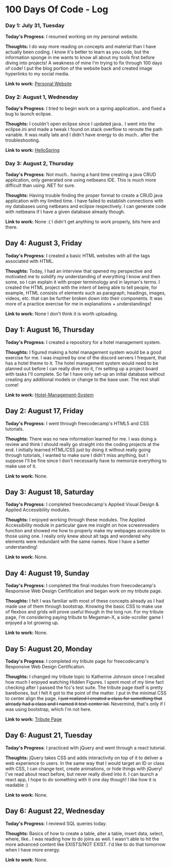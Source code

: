 # 100 Days Of Code - Log

### Day 1: July 31, Tuesday

**Today's Progress**: I resumed working on my personal website.

**Thoughts:** I do way more reading on concepts and material than I have actually been coding. I know it's better to learn as you code, but the information sponge in me wants to know all about my tools first before diving into projects! A weakness of mine I'm trying to fix through 100 days of code! I put the blog portion of the website back and created image hyperlinks to my social media. 

**Link to work:** [Personal Website](https://wakahisa.github.io)

### Day 2: August 1, Wednesday

**Today's Progress**: I tried to begin work on a spring application.. and fixed a bug to launch eclipse.

**Thoughts:** I couldn't open eclipse since I updated java.. I went into the eclipse.ini and made a tweak I found on stack overflow to reroute the path variable. It was really late and I didn't have energy to do much.. after the troubleshooting.

**Link to work:** [HelloSpring](https://github.com/Wakahisa/HelloSpring)

### Day 3: August 2, Thursday

**Today's Progress**: Not much.. having a hard time creating a java CRUD application, only generated one using netbeans IDE. This is much more difficult than using .NET for sure.

**Thoughts:** Having trouble finding the proper format to create a CRUD java application with my limited time. I have failed to establish connections with my databases using netbeans and eclipse respectively. I can generate code with netbeans if I have a given database already though.

**Link to work:** None :( I didn't get anything to work properly, bits here and there. 

## Day 4: August 3, Friday

**Today's Progress**: I created a basic HTML websites with all the tags associated with HTML.

**Thoughts:** Today, I had an interview that opened my perspective and motivated me to solidify my understanding of everything I know and then some, so I can explain it with proper terminology and in layman's terms. I created the HTML project with the intent of being able to tell people, for example, HTML consists of elements such as paragraph, headings, images, videos, etc. that can be further broken down into their components. It was more of a practice exercise for me in explanations + understandings!

**Link to work:** None I don't think it is worth uploading.

## Day 1: August 16, Thursday

**Today's Progress**: I created a repository for a hotel management system.

**Thoughts:** I figured making a hotel management system would be a good exercise for me. I was inspired by one of the discord servers I frequent, that has a hotel theme to it. The hotel management system would need to be planned out before I can really dive into it, I'm setting up a project board with tasks I'll complete. So far I have only set-up an initial database without creating any additional models or change to the base user. The rest shall come!

**Link to work:** [Hotel-Management-System](https://github.com/wakahisa/Hotel-Management-System)

## Day 2: August 17, Friday

**Today's Progress**: I went through freecodecamp's HTML5 and CSS tutorials.

**Thoughts:** There was no new information learned for me. I was doing a review and think I should really go straight into the coding projects at the end. I initially learned HTML/CSS just by doing it without really going through tutorials, I wanted to make sure I didn't miss anything, but I suppose I'll be fine since I don't necessarily have to memorize everything to make use of it.

**Link to work:** None.

## Day 3: August 18, Saturday

**Today's Progress**: I completed freecodecamp's Applied Visual Design & Applied Accessibility modules.

**Thoughts:** I enjoyed working through these modules. The Applied Accessibility module in particular gave me insight on how screenreaders function and showed me how to properly make my webpages accessible to those using one. I really only knew about alt tags and wondered why elements were redundant with the same names. Now I have a better understanding!

**Link to work:** None.

## Day 4: August 19, Sunday

**Today's Progress**: I completed the final modules from freecodecamp's Responsive Web Design Certification and began work on my tribute page.

**Thoughts:** I felt I was familiar with most of these concepts already as I had made use of them through bootstrap. Knowing the basic CSS to make use of flexbox and grids will prove useful though in the long run. For my tribute page, I'm considering paying tribute to Megaman-X, a side-scroller game I enjoyed a lot growing up.

**Link to work:** None.

## Day 5: August 20, Monday

**Today's Progress**: I completed my tribute page for freecodecamp's Responsive Web Design Certification.

**Thoughts:** I changed my tribute topic to Katherine Johnson since I recalled how much I enjoyed watching Hidden Figures. I spent most of my time fact checking after I passed the fcc's test suite. The tribute page itself is pretty barebones, but I felt it got to the point of the matter. I put in the minimal CSS to center align the page. ~~I just realized I created a class for something that already had a class and I named it text-center lol.~~ Nevermind, that's only if I was using bootstrap, which I'm not here.

**Link to work:** [Tribute Page](https://wakahisa.github.io/fccTributePage/)

## Day 6: August 21, Tuesday

**Today's Progress**: I practiced with jQuery and went through a react tutorial.

**Thoughts:** jQuery takes CSS and adds interactivity on top of it to deliver a web experience to users. In the same way that I would target an ID or class with CSS, I can change text, create animations, or hide things with jQuery! I've read about react before, but never really dived into it. I can launch a react app, I hope to do something with it one day though! I like how it is readable :) 

**Link to work:** None.

## Day 6: August 22, Wednesday

**Today's Progress**: I reviewd SQL queries today.

**Thoughts:** Basics of how to create a table, alter a table, insert data, select, where, like.. I was reading how to do joins as well. I wasn't able to hit the more advanced content like EXISTS/NOT EXIST. I'd like to do that tomorrow when I have more energy.

**Link to work:** None.
